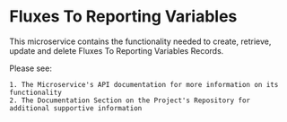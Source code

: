 # Fluxes To Reporting Variables

This microservice contains the functionality needed to create, retrieve, update and delete 
Fluxes To Reporting Variables Records.

Please see:

    1. The Microservice's API documentation for more information on its functionality
    2. The Documentation Section on the Project's Repository for additional supportive information



